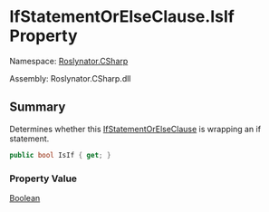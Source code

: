 # IfStatementOrElseClause\.IsIf Property

Namespace: [Roslynator.CSharp](../../README.md)

Assembly: Roslynator\.CSharp\.dll

## Summary

Determines whether this [IfStatementOrElseClause](../README.md) is wrapping an if statement\.

```csharp
public bool IsIf { get; }
```

### Property Value

[Boolean](https://docs.microsoft.com/en-us/dotnet/api/system.boolean)

